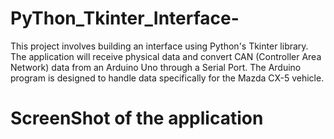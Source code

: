 # PyThon_Tkinter_Interface-
This project involves building an interface using Python's Tkinter library. The application will receive physical data and convert CAN (Controller Area Network) data from an Arduino Uno through a Serial Port. The Arduino program is designed to handle data specifically for the Mazda CX-5 vehicle.
# ScreenShot of the application 
